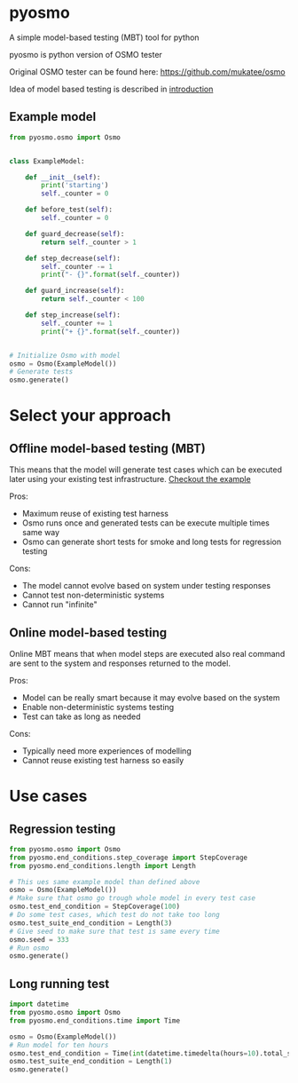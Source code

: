 # pyosmo

A simple model-based testing (MBT) tool for python

pyosmo is python version of OSMO tester

Original OSMO tester can be found here: https://github.com/mukatee/osmo

Idea of model based testing is described in [introduction](doc/introduction.md)

## Example model

```python
from pyosmo.osmo import Osmo


class ExampleModel:

    def __init__(self):
        print('starting')
        self._counter = 0

    def before_test(self):
        self._counter = 0

    def guard_decrease(self):
        return self._counter > 1

    def step_decrease(self):
        self._counter -= 1
        print("- {}".format(self._counter))

    def guard_increase(self):
        return self._counter < 100

    def step_increase(self):
        self._counter += 1
        print("+ {}".format(self._counter))


# Initialize Osmo with model
osmo = Osmo(ExampleModel())
# Generate tests
osmo.generate()
```

# Select your approach

## Offline model-based testing (MBT)

This means that the model will generate test cases which can be executed later using your existing test infrastructure.
[Checkout the example](examples/offline_mbt/README.md)

Pros:

* Maximum reuse of existing test harness
* Osmo runs once and generated tests can be execute multiple times same way
* Osmo can generate short tests for smoke and long tests for regression testing

Cons:

* The model cannot evolve based on system under testing responses
* Cannot test non-deterministic systems
* Cannot run "infinite"

## Online model-based testing

Online MBT means that when model steps are executed also real command are sent to the system and responses returned to
the model.

Pros:

* Model can be really smart because it may evolve based on the system
* Enable non-deterministic systems testing
* Test can take as long as needed

Cons:

* Typically need more experiences of modelling
* Cannot reuse existing test harness so easily

# Use cases

## Regression testing

```python
from pyosmo.osmo import Osmo
from pyosmo.end_conditions.step_coverage import StepCoverage
from pyosmo.end_conditions.length import Length

# This ues same example model than defined above
osmo = Osmo(ExampleModel())
# Make sure that osmo go trough whole model in every test case
osmo.test_end_condition = StepCoverage(100)
# Do some test cases, which test do not take too long
osmo.test_suite_end_condition = Length(3)
# Give seed to make sure that test is same every time
osmo.seed = 333
# Run osmo
osmo.generate()
```

## Long running test

```python
import datetime
from pyosmo.osmo import Osmo
from pyosmo.end_conditions.time import Time

osmo = Osmo(ExampleModel())
# Run model for ten hours
osmo.test_end_condition = Time(int(datetime.timedelta(hours=10).total_seconds()))
osmo.test_suite_end_condition = Length(1)
osmo.generate()
```
